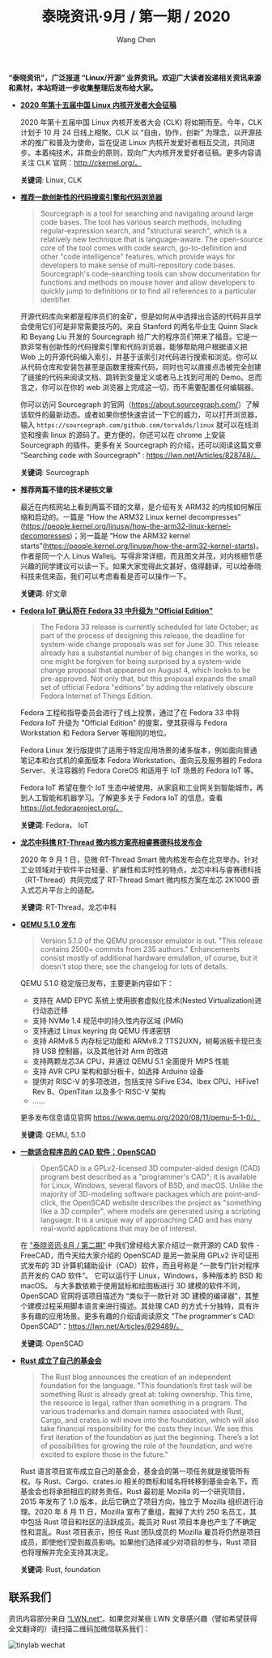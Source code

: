 ﻿---
title: 泰晓资讯·9月 / 第一期 / 2020
author: 'Wang Chen'
group: news
draft: false
top: false
album: 泰晓资讯
layout: weekly
license: "cc-by-nc-nd-4.0"
permalink: /tinylab-weekly-09-1st-2020/
tags:
  - Linux
  - CLK
  - Sourcegraph
  - Fedora
  - IoT
  - RT-Thread
  - 龙芯中科
  - QEMU
  - OpenSCAD
  - Rust
  - foundation
categories:
  - 泰晓资讯
  - 技术动态
  - 行业动向
---

**“泰晓资讯”，广泛报道 “Linux/开源” 业界资讯。欢迎广大读者投递相关资讯来源和素材，本站将进一步收集整理后发布给大家。**

- [**2020 年第十五届中国 Linux 内核开发者大会征稿**](http://ckernel.org/)

    2020 年第十五届中国 Linux 内核开发者大会 (CLK) 将如期而至。今年，CLK 计划于 10 月 24 日线上相聚。CLK 以 “自由，协作，创新” 为理念，以开源技术的推广和普及为使命，旨在促进 Linux 内核开发爱好者相互交流，共同进步。本着纯技术，非商业的原则，现向广大内核开发爱好者征稿。更多内容请关注 CLK 官网：http://ckernel.org/。

    **关键词**: Linux, CLK

- [**推荐一款创新性的代码搜索引擎和代码浏览器**](https://lwn.net/Articles/828748/)

    > Sourcegraph is a tool for searching and navigating around large code bases. The tool has various search methods, including regular-expression search, and "structural search", which is a relatively new technique that is language-aware. The open-source core of the tool comes with code search, go-to-definition and other "code intelligence" features, which provide ways for developers to make sense of multi-repository code bases. Sourcegraph's code-searching tools can show documentation for functions and methods on mouse hover and allow developers to quickly jump to definitions or to find all references to a particular identifier.

    开源代码库向来都是程序员们的金矿，但是如何从中选择出合适的代码并且学会使用它们可是非常需要技巧的。来自 Stanford 的两名毕业生 Quinn Slack  和 Beyang Liu 开发的 Sourcegraph 给广大的程序员们带来了福音。它是一款非常有创新性的代码搜索引擎和代码浏览器，能够帮助用户根据语义把 Web 上的开源代码编入索引，并基于该索引对代码进行搜索和浏览。你可以从代码仓库和安装包甚至是函数里搜索代码，同时也可以直接点击被完全创建了链接的代码来阅读文档、跳转到变量定义或者马上找到可用的 Demo。总而言之，你可以在你的 web 浏览器上完成这一切，而不需要配置任何编辑器。

    你可以访问 Sourcegraph 的官网（<https://about.sourcegraph.com/>）了解该软件的最新动态。或者如果你想快速尝试一下它的威力，可以打开浏览器，输入 `https://sourcegraph.com/github.com/torvalds/linux` 就可以在线浏览和搜索 linux 的源码了。更方便的，你还可以在 chrome 上安装 Sourcegraph 的插件。更多有关 Sourcegraph 的介绍，还可以阅读这篇文章 “Searching code with Sourcegraph” : https://lwn.net/Articles/828748/。
	
	**关键词**: Sourcegraph

- **推荐两篇不错的技术硬核文章**

    最近在内核网站上看到两篇不错的文章，是介绍有关 ARM32 的内核如何解压缩和启动的。一篇是 “How the ARM32 Linux kernel decompresses” (<https://people.kernel.org/linusw/how-the-arm32-linux-kernel-decompresses>)；另一篇是 “How the ARM32 kernel starts”(<https://people.kernel.org/linusw/how-the-arm32-kernel-starts>)。作者是同一个人 Linus Walleij。写得非常详细，而且图文并茂，对内核细节感兴趣的同学建议可以读一下。如果大家觉得此文甚好，值得翻译，可以给泰晓科技来信来函，我们可以考虑看看是否可以操作一下。
	
	**关键词**: 好文章

- [**Fedora IoT 确认将在 Fedora 33 中升级为 "Official Edition"**](https://lwn.net/Articles/828966/)

    > The Fedora 33 release is currently scheduled for late October; as part of the process of designing this release, the deadline for system-wide change proposals was set for June 30. This release already has a substantial number of big changes in the works, so one might be forgiven for being surprised by a system-wide change proposal that appeared on August 4, which looks to be pre-approved. Not only that, but this proposal expands the small set of official Fedora "editions" by adding the relatively obscure Fedora Internet of Things Edition.

    Fedora 工程和指导委员会进行了线上投票，通过了在 Fedora 33 中将 Fedora IoT 升级为 "Official Edition" 的提案，使其获得与 Fedora Workstation 和 Fedora Server 等相同的地位。

    Fedora Linux 发行版提供了适用于特定应用场景的诸多版本，例如面向普通笔记本和台式机的桌面版本 Fedora Workstation、面向云及服务器的 Fedora Server、关注容器的 Fedora CoreOS 和适用于 IoT 场景的 Fedora IoT 等。

    Fedora IoT 希望在整个 IoT 生态中被使用，从家庭和工业网关到智能城市，再到人工智能和机器学习。了解更多关于 Fedora IoT 的信息，查看 https://iot.fedoraproject.org/。
	
    **关键词**: Fedora， IoT

- [**龙芯中科携 RT-Thread 微内核方案亮相睿赛德科技发布会**](https://mp.weixin.qq.com/s/zycPodfmQugbagNdI7GZTw)

    2020 年 9 月 1 日，见微·RT-Thread Smart 微内核发布会在北京举办。针对工业领域对于软件平台轻量、扩展性和实时性的特点，龙芯中科与睿赛德科技（RT-Thread）共同完成了 RT-Thread Smart 微内核方案在龙芯 2K1000 嵌入式芯片平台上的适配。
	
	**关键词**: RT-Thread，龙芯中科

- [**QEMU 5.1.0 发布**](https://www.qemu.org/2020/08/11/qemu-5-1-0/)

    > Version 5.1.0 of the QEMU processor emulator is out. "This release contains 2500+ commits from 235 authors." Enhancements consist mostly of additional hardware emulation, of course, but it doesn't stop there; see the changelog for lots of details.
	
	QEMU 5.1.0 稳定版已发布，主要更新内容如下：
	- 支持在 AMD EPYC 系统上使用嵌套虚拟化技术(Nested Virtualization)进行动态迁移
    - 支持 NVMe 1.4 规范中的持久性内存区域 (PMR)
    - 支持通过 Linux keyring 向 QEMU 传递密钥
    - 支持 ARMv8.5 内存标记功能和 ARMv8.2 TTS2UXN，树莓派板卡现已支持 USB 控制器，以及其他针对 Arm 的改进
    - 支持两颗龙芯3A CPU，并通过 QEMU 5.1 全面提升 MIPS 性能
    - 支持 AVR CPU 架构和部分板卡，如选择 Arduino 设备
    - 提供对 RISC-V 的多项改进，包括支持 SiFive E34、Ibex CPU、HiFive1 Rev B、OpenTitan 以及多个 RISC-V 架构
    - ...... 
	
	更多发布信息请见官网 https://www.qemu.org/2020/08/11/qemu-5-1-0/。

    **关键词**: QEMU, 5.1.0
	
- [**一款适合程序员的 CAD 软件：OpenSCAD**](https://lwn.net/Articles/829489/)

    > OpenSCAD is a GPLv2-licensed 3D computer-aided design (CAD) program best described as a "programmer's CAD"; it is available for Linux, Windows, several flavors of BSD, and macOS. Unlike the majority of 3D-modeling software packages which are point-and-click, the OpenSCAD website describes the project as "something like a 3D compiler", where models are generated using a scripting language. It is a unique way of approaching CAD and has many real-world applications that may be of interest.

    在 ["泰晓资讯·8月 / 第二期"](/tinylab-weekly-08-2nd-2020) 中我们曾经给大家介绍过一款开源的 CAD 软件 - FreeCAD，而今天给大家介绍的 OpenSCAD 是另一款采用 GPLv2 许可证形式发布的 3D 计算机辅助设计（CAD）软件，而且号称是 “一款专门针对程序员开发的 CAD 软件”。 它可以运行于 Linux，Windows，多种版本的 BSD 和 macOS。 与大多数依赖于使用鼠标和绘图板进行 3D 建模的软件不同，OpenSCAD 官网将该项目描述为 “类似于一款针对 3D 建模的编译器”，其整个建模过程采用脚本语言来进行描述。其处理 CAD 的方式十分独特，具有许多有趣的应用场景。更多有趣的介绍请阅读原文 “The programmer's CAD: OpenSCAD”：https://lwn.net/Articles/829489/。

    **关键词**: OpenSCAD

- [**Rust 成立了自己的基金会**](https://blog.rust-lang.org/2020/08/18/laying-the-foundation-for-rusts-future.html)

    > The Rust blog announces the creation of an independent foundation for the language. "This foundation’s first task will be something Rust is already great at: taking ownership. This time, the resource is legal, rather than something in a program. The various trademarks and domain names associated with Rust, Cargo, and crates.io will move into the foundation, which will also take financial responsibility for the costs they incur. We see this first iteration of the foundation as just the beginning. There’s a lot of possibilities for growing the role of the foundation, and we’re excited to explore those in the future."
	
	Rust 语言项目宣布成立自己的基金会，基金会的第一项任务就是接管所有权。与 Rust、Cargo、crates.io 相关的商标和域名将转移到基金会名下，而基金会也将承担相应的财务责任。Rust 最初是 Mozilla 的一个研究项目，2015 年发布了 1.0 版本，此后它确立了项目方向，独立于 Mozilla 组织进行治理。2020 年 8 月 11 日，Mozilla 宣布了重组，裁掉了大约 250 名员工，其中包括 Rust 项目和社区的活跃成员。裁员对 Rust 项目本身也产生了不确定性和混乱。Rust 项目表示，担任 Rust 团队成员的 Mozilla 雇员将仍然是项目成员，即使他们受到裁员影响。如果他们选择减少对项目的参与，Rust 项目也将理解并完全支持其决定。

    **关键词**: Rust, foundation
	
## 联系我们

资讯内容部分来自 [“LWN.net“](https://lwn.net/)。如果您对某些 LWN 文章感兴趣（譬如希望获得全文翻译的）请扫描二维码加微信联系我们：

![tinylab wechat](/images/wechat/tinylab.jpg)
